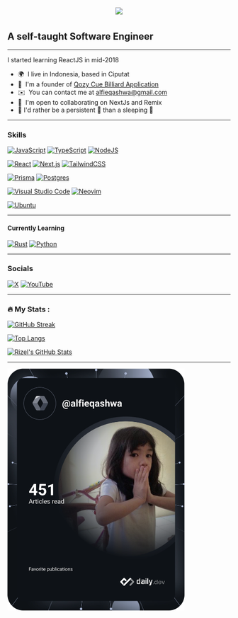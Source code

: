 <h1 align="center">
  <a href="https://git.io/typing-svg">
    <img src="https://readme-typing-svg.herokuapp.com/?lines=Hi,+There!+👋;I+am+Alfie+Qashwa;Nice+to+meet+you!&center=true&size=30">
  </a>
</h1>

## A self-taught Software Engineer

---

I started learning ReactJS in mid-2018

* 🌍  I live in Indonesia, based in Ciputat
* 🧠  I'm a founder of [Qozy Cue Billiard Application](https://qozycue.com)
* ✉️  You can contact me at [alfieqashwa@gmail.com](mailto:alfieqashwa@gmail.com)
* 🤝  I'm open to collaborating on NextJs and Remix
* 📜  I'd rather be a persistent 🐢 than a sleeping 🐇

---

### Skills

[![JavaScript](https://img.shields.io/badge/JavaScript-F7DF1E?logo=javascript&logoColor=000)](https://developer.mozilla.org/en-US/docs/Web/javascript)
[![TypeScript](https://img.shields.io/badge/TypeScript-3178C6?logo=typescript&logoColor=fff)](https://www.typescriptlang.org/)
[![NodeJS](https://img.shields.io/badge/Node.js-6DA55F?logo=node.js&logoColor=white)](https://nodejs.org/en)

[![React](https://img.shields.io/badge/React-%2320232a.svg?logo=react&logoColor=%2361DAFB)](https://react.dev/)
[![Next.js](https://img.shields.io/badge/Next.js-black?logo=next.js&logoColor=white)](https://nextjs.org/)
[![TailwindCSS](https://img.shields.io/badge/Tailwind%20CSS-%2338B2AC.svg?logo=tailwind-css&logoColor=white)](https://tailwindcss.com/)

[![Prisma](https://img.shields.io/badge/Prisma-2D3748?logo=prisma&logoColor=white)](https://prisma.io/)
[![Postgres](https://img.shields.io/badge/Postgres-%23316192.svg?logo=postgresql&logoColor=white)](https://www.postgresql.org/)

[![Visual Studio Code](https://custom-icon-badges.demolab.com/badge/Visual%20Studio%20Code-0078d7.svg?logo=vsc&logoColor=white)](https://code.visualstudio.com/)
[![Neovim](https://img.shields.io/badge/Neovim-57A143?logo=neovim&logoColor=fff)](https://neovim.io/)

[![Ubuntu](https://img.shields.io/badge/Ubuntu-E95420?logo=ubuntu&logoColor=white)](https://ubuntu.com/)

---

#### Currently Learning
[![Rust](https://img.shields.io/badge/Rust-%23000000.svg?e&logo=rust&logoColor=white)](https://www.rust-lang.org/)
[![Python](https://img.shields.io/badge/Python-3776AB?logo=python&logoColor=fff)](https://www.python.org/)

---

### Socials

[![X](https://img.shields.io/badge/X-%23000000.svg?logo=X&logoColor=white)](https://x.com/alfieqashwa/)
[![YouTube](https://img.shields.io/badge/YouTube-%23FF0000.svg?logo=YouTube&logoColor=white)](https://www.youtube.com/@alfieqashwa)

---

### :fire: My Stats :

[![GitHub Streak](http://github-readme-streak-stats.herokuapp.com?user=alfieqashwa&theme=material-palenight)](https://git.io/streak-stats)

[![Top Langs](https://github-readme-stats.vercel.app/api/top-langs/?username=alfieqashwa&layout=compact&theme=material-palenight)](https://github.com/anuraghazra/github-readme-stats)

[![Rizel's GitHub Stats](https://github-readme-stats.vercel.app/api?username=alfieqashwa&layout=compact&theme=material-palenight)](https://github.com/anuraghazra/github-readme-stats)

---

<a href="https://app.daily.dev/alfieqashwa"><img src="https://github.com/alfieqashwa/alfieqashwa/blob/master/devcard.svg" width="400" alt="Alfie Qashwa's Dev Card"/></a>
